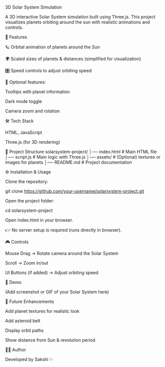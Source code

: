 3D Solar System Simulation

A 3D interactive Solar System simulation built using Three.js.
This project visualizes planets orbiting around the sun with realistic animations and controls.

🚀 Features

🪐 Orbital animation of planets around the Sun

🌍 Scaled sizes of planets & distances (simplified for visualization)

🎛️ Speed controls to adjust orbiting speed

🌙 Optional features:

Tooltips with planet information

Dark mode toggle

Camera zoom and rotation

🛠️ Tech Stack

HTML, JavaScript

Three.js (for 3D rendering)

📂 Project Structure
solarsystem-project/
│── index.html        # Main HTML file
│── script.js         # Main logic with Three.js
│── assets/           # (Optional) textures or images for planets
│── README.md         # Project documentation

⚙️ Installation & Usage

Clone the repository:

git clone https://github.com/your-username/solarsystem-project.git


Open the project folder:

cd solarsystem-project


Open index.html in your browser.

👉 No server setup is required (runs directly in browser).

🎮 Controls

Mouse Drag → Rotate camera around the Solar System

Scroll → Zoom in/out

UI Buttons (if added) → Adjust orbiting speed

📸 Demo

(Add screenshot or GIF of your Solar System here)

🌟 Future Enhancements

Add planet textures for realistic look

Add asteroid belt

Display orbit paths

Show distance from Sun & revolution period

👩‍💻 Author

Developed by Sakshi ✨




